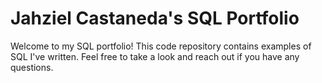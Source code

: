 # Jahziel Castaneda's SQL Portfolio

Welcome to my SQL portfolio! This code repository contains examples of SQL I've written. Feel free to take a look and reach out if you have any questions.
